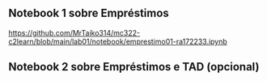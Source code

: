 ## Notebook 1 sobre Empréstimos

https://github.com/MrTaiko314/mc322-c2learn/blob/main/lab01/notebook/emprestimo01-ra172233.ipynb

## Notebook 2 sobre Empréstimos e TAD (opcional)

